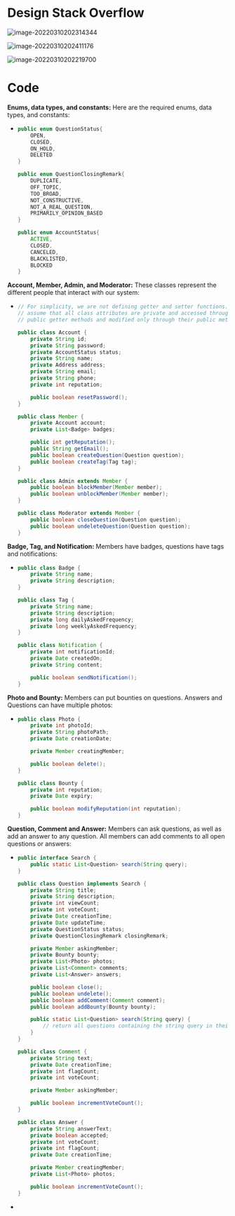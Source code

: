 # Design Stack Overflow

![image-20220310202314344](https://raw.githubusercontent.com/TWDH/Leetcode-From-Zero/pictures/img/image-20220310202314344.png)

![image-20220310202411176](https://raw.githubusercontent.com/TWDH/Leetcode-From-Zero/pictures/img/image-20220310202411176.png)

![image-20220310202219700](https://raw.githubusercontent.com/TWDH/Leetcode-From-Zero/pictures/img/image-20220310202219700.png)

# Code

**Enums, data types, and constants:** Here are the required enums, data types, and constants:

- ```java
  public enum QuestionStatus{
      OPEN,
      CLOSED,
      ON_HOLD,
      DELETED
  }
  
  public enum QuestionClosingRemark{
      DUPLICATE,
      OFF_TOPIC,
      TOO_BROAD,
      NOT_CONSTRUCTIVE,
      NOT_A_REAL_QUESTION,
      PRIMARILY_OPINION_BASED
  }
  
  public enum AccountStatus{
      ACTIVE,
      CLOSED,
      CANCELED,
      BLACKLISTED,
      BLOCKED
  }
  ```

**Account, Member, Admin, and Moderator:** These classes represent the different people that interact with our system:

- ```java
  // For simplicity, we are not defining getter and setter functions. The reader can
  // assume that all class attributes are private and accessed through their respective
  // public getter methods and modified only through their public methods function.
  
  public class Account {
      private String id;
      private String password;
      private AccountStatus status;
      private String name;
      private Address address;
      private String email;
      private String phone;
      private int reputation;
  
      public boolean resetPassword();
  }
  
  public class Member {
      private Account account;
      private List<Badge> badges;
  
      public int getReputation();
      public String getEmail();
      public boolean createQuestion(Question question);
      public boolean createTag(Tag tag);
  }
  
  public class Admin extends Member {
      public boolean blockMember(Member member);
      public boolean unblockMember(Member member);
  }
  
  public class Moderator extends Member {
      public boolean closeQuestion(Question question);
      public boolean undeleteQuestion(Question question);
  }
  ```

**Badge, Tag, and Notification:** Members have badges, questions have tags and notifications:

- ```java
  public class Badge {
      private String name;
      private String description;
  }
  
  public class Tag {
      private String name;
      private String description;
      private long dailyAskedFrequency;
      private long weeklyAskedFrequency;
  }
  
  public class Notification {
      private int notificationId;
      private Date createdOn;
      private String content;
  
      public boolean sendNotification();
  }
  ```

**Photo and Bounty:** Members can put bounties on questions. Answers and Questions can have multiple photos:

- ```java
  public class Photo {
      private int photoId;
      private String photoPath;
      private Date creationDate;
  
      private Member creatingMember;
  
      public boolean delete();
  }
  
  public class Bounty {
      private int reputation;
      private Date expiry;
  
      public boolean modifyReputation(int reputation);
  }
  ```

**Question, Comment and Answer:** Members can ask questions, as well as add an answer to any question. All members can add comments to all open questions or answers:

- ```java
  public interface Search {
      public static List<Question> search(String query);
  }
  
  public class Question implements Search {
      private String title;
      private String description;
      private int viewCount;
      private int voteCount;
      private Date creationTime;
      private Date updateTime;
      private QuestionStatus status;
      private QuestionClosingRemark closingRemark;
  
      private Member askingMember;
      private Bounty bounty;
      private List<Photo> photos;
      private List<Comment> comments;
      private List<Answer> answers;
  
      public boolean close();
      public boolean undelete();
      public boolean addComment(Comment comment);
      public boolean addBounty(Bounty bounty);
  
      public static List<Question> search(String query) {
          // return all questions containing the string query in their title or description.
      }
  }
  
  public class Comment {
      private String text;
      private Date creationTime;
      private int flagCount;
      private int voteCount;
  
      private Member askingMember;
  
      public boolean incrementVoteCount();
  }
  
  public class Answer {
      private String answerText;
      private boolean accepted;
      private int voteCount;
      private int flagCount;
      private Date creationTime;
  
      private Member creatingMember;
      private List<Photo> photos;
  
      public boolean incrementVoteCount();
  }
  ```

- 